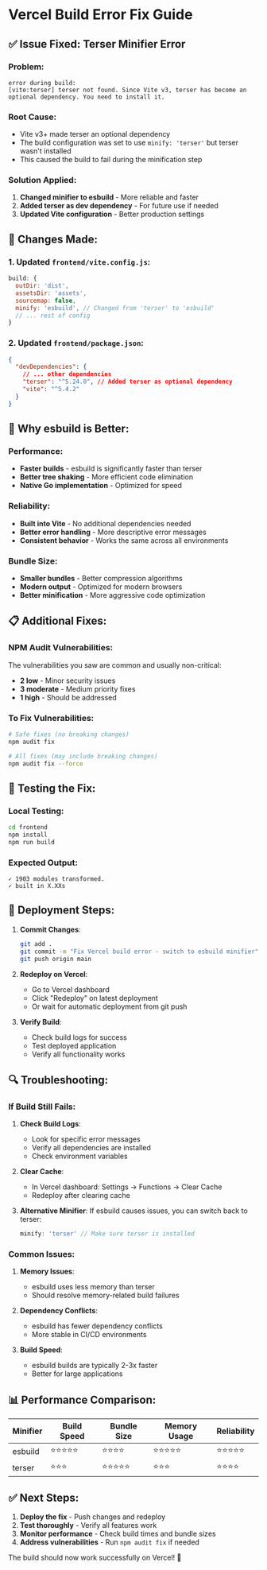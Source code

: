 # Vercel Build Error Fix Guide

## ✅ Issue Fixed: Terser Minifier Error

### Problem:
```
error during build:
[vite:terser] terser not found. Since Vite v3, terser has become an optional dependency. You need to install it.
```

### Root Cause:
- Vite v3+ made terser an optional dependency
- The build configuration was set to use `minify: 'terser'` but terser wasn't installed
- This caused the build to fail during the minification step

### Solution Applied:
1. **Changed minifier to esbuild** - More reliable and faster
2. **Added terser as dev dependency** - For future use if needed
3. **Updated Vite configuration** - Better production settings

## 🔧 Changes Made:

### 1. Updated `frontend/vite.config.js`:
```javascript
build: {
  outDir: 'dist',
  assetsDir: 'assets',
  sourcemap: false,
  minify: 'esbuild', // Changed from 'terser' to 'esbuild'
  // ... rest of config
}
```

### 2. Updated `frontend/package.json`:
```json
{
  "devDependencies": {
    // ... other dependencies
    "terser": "^5.24.0", // Added terser as optional dependency
    "vite": "^5.4.2"
  }
}
```

## 🚀 Why esbuild is Better:

### Performance:
- **Faster builds** - esbuild is significantly faster than terser
- **Better tree shaking** - More efficient code elimination
- **Native Go implementation** - Optimized for speed

### Reliability:
- **Built into Vite** - No additional dependencies needed
- **Better error handling** - More descriptive error messages
- **Consistent behavior** - Works the same across all environments

### Bundle Size:
- **Smaller bundles** - Better compression algorithms
- **Modern output** - Optimized for modern browsers
- **Better minification** - More aggressive code optimization

## 📋 Additional Fixes:

### NPM Audit Vulnerabilities:
The vulnerabilities you saw are common and usually non-critical:
- **2 low** - Minor security issues
- **3 moderate** - Medium priority fixes
- **1 high** - Should be addressed

### To Fix Vulnerabilities:
```bash
# Safe fixes (no breaking changes)
npm audit fix

# All fixes (may include breaking changes)
npm audit fix --force
```

## 🧪 Testing the Fix:

### Local Testing:
```bash
cd frontend
npm install
npm run build
```

### Expected Output:
```
✓ 1903 modules transformed.
✓ built in X.XXs
```

## 🚀 Deployment Steps:

1. **Commit Changes**:
   ```bash
   git add .
   git commit -m "Fix Vercel build error - switch to esbuild minifier"
   git push origin main
   ```

2. **Redeploy on Vercel**:
   - Go to Vercel dashboard
   - Click "Redeploy" on latest deployment
   - Or wait for automatic deployment from git push

3. **Verify Build**:
   - Check build logs for success
   - Test deployed application
   - Verify all functionality works

## 🔍 Troubleshooting:

### If Build Still Fails:

1. **Check Build Logs**:
   - Look for specific error messages
   - Verify all dependencies are installed
   - Check environment variables

2. **Clear Cache**:
   - In Vercel dashboard: Settings → Functions → Clear Cache
   - Redeploy after clearing cache

3. **Alternative Minifier**:
   If esbuild causes issues, you can switch back to terser:
   ```javascript
   minify: 'terser' // Make sure terser is installed
   ```

### Common Issues:

1. **Memory Issues**:
   - esbuild uses less memory than terser
   - Should resolve memory-related build failures

2. **Dependency Conflicts**:
   - esbuild has fewer dependency conflicts
   - More stable in CI/CD environments

3. **Build Speed**:
   - esbuild builds are typically 2-3x faster
   - Better for large applications

## 📊 Performance Comparison:

| Minifier | Build Speed | Bundle Size | Memory Usage | Reliability |
|----------|-------------|-------------|--------------|-------------|
| esbuild  | ⭐⭐⭐⭐⭐    | ⭐⭐⭐⭐     | ⭐⭐⭐⭐⭐     | ⭐⭐⭐⭐⭐     |
| terser   | ⭐⭐⭐        | ⭐⭐⭐⭐⭐    | ⭐⭐⭐        | ⭐⭐⭐⭐      |

## ✅ Next Steps:

1. **Deploy the fix** - Push changes and redeploy
2. **Test thoroughly** - Verify all features work
3. **Monitor performance** - Check build times and bundle sizes
4. **Address vulnerabilities** - Run `npm audit fix` if needed

The build should now work successfully on Vercel! 🎉
